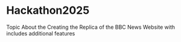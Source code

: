 # Hackathon2025
Topic About the Creating the Replica of the BBC News Website with includes additional features
